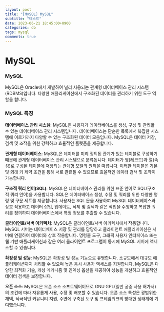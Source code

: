 ```yaml
---
layout: post
title: "[MySQL] MySQL"
subtitle: "테스트"
date: 2023-06-21 18:45:00+0900
categories: db
tags: mysql
comments: true
---
```


# MySQL

### MySQL

MySQL은 Oracle에서 개발하여 널리 사용되는 관계형 데이터베이스 관리 시스템(RDBMS)입니다. 다양한 애플리케이션에서 구조화된 데이터를 관리하기 위한 도구 역할을 합니다.

### MySQL 특징

**데이터베이스 관리 시스템**: MySQL은 사용자가 데이터베이스를 생성, 구성 및 관리할 수 있는 데이터베이스 관리 시스템입니다. 데이터베이스는 단순한 목록에서 복잡한 시스템에 이르기까지 다양할 수 있는 구조화된 데이터 모음입니다. MySQL은 데이터 저장, 검색 및 조작을 위한 강력하고 효율적인 플랫폼을 제공합니다.

**관계형 데이터베이스**: MySQL은 데이터를 미리 정의된 관계가 있는 테이블로 구성하기 때문에 관계형 데이터베이스 관리 시스템으로 분류됩니다. 데이터가 행(레코드)과 열(속성)로 구성된 테이블에 저장되는 관계형 모델의 원칙을 따릅니다. 이러한 테이블은 기본 및 외래 키 제약 조건을 통해 서로 관련될 수 있으므로 효율적인 데이터 검색 및 조작이 가능합니다.

**구조적 쿼리 언어(SQL)**: MySQL은 데이터베이스 관리를 위한 표준 언어로 SQL(구조적 쿼리 언어)을 사용합니다. SQL은 데이터베이스 생성, 수정 및 쿼리를 위한 다양한 명령 및 구문 세트를 제공합니다. 사용자는 SQL 문을 사용하여 MySQL 데이터베이스와 상호 작용하고 데이터 삽입, 업데이트, 삭제 및 검색과 같은 작업을 수행하고 복잡한 쿼리를 정의하여 데이터베이스에서 특정 정보를 추출할 수 있습니다.

**클라이언트/서버 아키텍처**: MySQL은 클라이언트/서버 아키텍처에서 작동합니다. MySQL 서버는 데이터베이스 저장 및 관리를 담당하고 클라이언트 애플리케이션은 서버에 연결하여 데이터와 상호 작용합니다. 명령줄 도구, 그래픽 사용자 인터페이스 또는 웹 기반 애플리케이션과 같은 여러 클라이언트 프로그램이 동시에 MySQL 서버에 액세스할 수 있습니다.

**확장성 및 성능**: MySQL은 확장성 및 성능 기능으로 유명합니다. 소규모에서 대규모 애플리케이션까지 처리할 수 있으며 높은 동시 사용자 액세스를 지원합니다. MySQL은 다양한 최적화 기술, 캐싱 메커니즘 및 인덱싱 옵션을 제공하여 성능을 개선하고 효율적인 데이터 검색을 보장합니다.

**오픈 소스**: MySQL은 오픈 소스 소프트웨어이므로 GNU GPL(일반 공중 사용 허가서)의 조건에 따라 자유롭게 사용, 수정 및 배포할 수 있습니다. 오픈 소스 특성은 광범위한 채택, 적극적인 커뮤니티 지원, 주변에 구축된 도구 및 프레임워크의 방대한 생태계에 기여했습니다.
